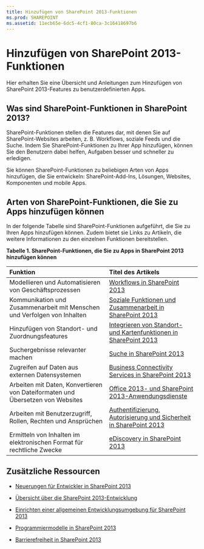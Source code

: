 ```yaml
---
title: Hinzufügen von SharePoint 2013-Funktionen
ms.prod: SHAREPOINT
ms.assetid: 11ecb65e-6dc5-4cf1-80ca-3c16418697b6
---
```



# Hinzufügen von SharePoint 2013-Funktionen
Hier erhalten Sie eine Übersicht und Anleitungen zum Hinzufügen von SharePoint 2013-Features zu benutzerdefinierten Apps.
## Was sind SharePoint-Funktionen in SharePoint 2013?
<a name="bkmk_whatIs"> </a>

SharePoint-Funktionen stellen die Features dar, mit denen Sie auf SharePoint-Websites arbeiten, z. B. Workflows, soziale Feeds und die Suche. Indem Sie SharePoint-Funktionen zu Ihrer App hinzufügen, können Sie den Benutzern dabei helfen, Aufgaben besser und schneller zu erledigen.
  
    
    
Sie können SharePoint-Funktionen zu beliebigen Arten von Apps hinzufügen, die Sie entwickeln: SharePoint-Add-Ins, Lösungen, Websites, Komponenten und mobile Apps.
  
    
    

## Arten von SharePoint-Funktionen, die Sie zu Apps hinzufügen können
<a name="bkmk_inThisSection"> </a>

In der folgende Tabelle sind SharePoint-Funktionen aufgeführt, die Sie zu Ihren Apps hinzufügen können. Zudem bietet sie Links zu Artikeln, die weitere Informationen zu den einzelnen Funktionen bereitstellen.
  
    
    

**Tabelle 1. SharePoint-Funktionen, die Sie zu Apps in SharePoint 2013 hinzufügen können**


|**Funktion**|**Titel des Artikels**|
|:-----|:-----|
|Modellieren und Automatisieren von Geschäftsprozessen  <br/> | [Workflows in SharePoint 2013](workflows-in-sharepoint-2013.md) <br/> |
|Kommunikation und Zusammenarbeit mit Menschen und Verfolgen von Inhalten  <br/> | [Soziale Funktionen und Zusammenarbeit in SharePoint 2013](social-and-collaboration-features-in-sharepoint-2013.md) <br/> |
|Hinzufügen von Standort- und Zuordnungsfeatures  <br/> | [Integrieren von Standort- und Kartenfunktionen in SharePoint 2013](integrating-location-and-map-functionality-in-sharepoint-2013.md) <br/> |
|Suchergebnisse relevanter machen  <br/> | [Suche in SharePoint 2013](search-in-sharepoint-2013.md) <br/> |
|Zugreifen auf Daten aus externen Datensystemen  <br/> | [Business Connectivity Services in SharePoint 2013](business-connectivity-services-in-sharepoint-2013.md) <br/> |
|Arbeiten mit Daten, Konvertieren von Dateiformaten und Übersetzen von Websites  <br/> | [Office 2013- und SharePoint 2013-Anwendungsdienste](office-2013-and-sharepoint-2013-application-services.md) <br/> |
|Arbeiten mit Benutzerzugriff, Rollen, Rechten und Ansprüchen  <br/> | [Authentifizierung, Autorisierung und Sicherheit in SharePoint 2013](authentication-authorization-and-security-in-sharepoint-2013.md) <br/> |
|Ermitteln von Inhalten im elektronischen Format für rechtliche Zwecke  <br/> | [eDiscovery in SharePoint 2013](ediscovery-in-sharepoint-2013.md) <br/> |
   

## Zusätzliche Ressourcen
<a name="bk_addresources"> </a>


-  [Neuerungen für Entwickler in SharePoint 2013](what’s-new-for-developers-in-sharepoint-2013.md)
    
  
-  [Übersicht über die SharePoint 2013-Entwicklung](sharepoint-2013-development-overview.md)
    
  
-  [Einrichten einer allgemeinen Entwicklungsumgebung für SharePoint 2013](set-up-a-general-development-environment-for-sharepoint-2013.md)
    
  
-  [Programmiermodelle in SharePoint 2013](programming-models-in-sharepoint-2013.md)
    
  
-  [Barrierefreiheit in SharePoint 2013](accessibility-in-sharepoint-2013.md)
    
  

  
    
    

